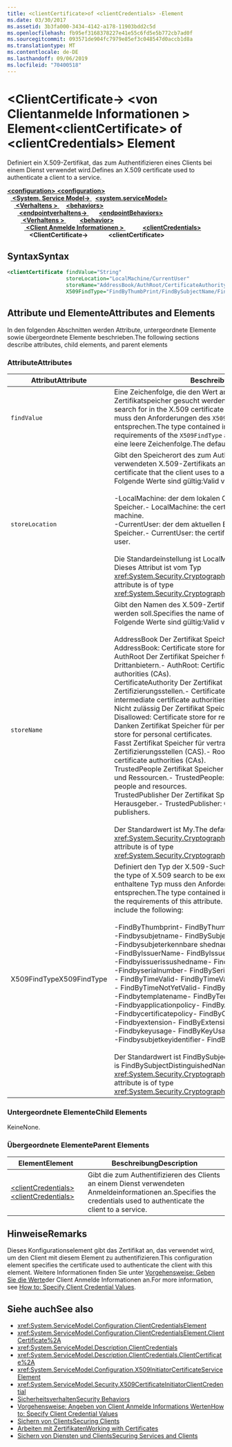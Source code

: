 ```yaml
---
title: <clientCertificate>of <clientCredentials> -Element
ms.date: 03/30/2017
ms.assetid: 3b3fa000-3434-4142-a178-11903bdd2c5d
ms.openlocfilehash: fb95ef3168378227e41e55c6fd5e5b772cb7ad0f
ms.sourcegitcommit: 093571de904fc7979e85ef3c048547d0accb1d8a
ms.translationtype: MT
ms.contentlocale: de-DE
ms.lasthandoff: 09/06/2019
ms.locfileid: "70400518"
---
```

# <a name="clientcertificate-of-clientcredentials-element"></a><span data-ttu-id="43cc7-102">\<ClientCertificate-> \<von Clientanmelde Informationen > Element</span><span class="sxs-lookup"><span data-stu-id="43cc7-102">\<clientCertificate> of \<clientCredentials> Element</span></span>
<span data-ttu-id="43cc7-103">Definiert ein X.509-Zertifikat, das zum Authentifizieren eines Clients bei einem Dienst verwendet wird.</span><span class="sxs-lookup"><span data-stu-id="43cc7-103">Defines an X.509 certificate used to authenticate a client to a service.</span></span>  
  
<span data-ttu-id="43cc7-104">[ **\<configuration>** ](../configuration-element.md)</span><span class="sxs-lookup"><span data-stu-id="43cc7-104">[**\<configuration>**](../configuration-element.md)</span></span>\
<span data-ttu-id="43cc7-105">&nbsp;&nbsp;[ **\<System. Service Model->** ](system-servicemodel.md)</span><span class="sxs-lookup"><span data-stu-id="43cc7-105">&nbsp;&nbsp;[**\<system.serviceModel>**](system-servicemodel.md)</span></span>\
<span data-ttu-id="43cc7-106">&nbsp;&nbsp;&nbsp;&nbsp;[ **\<Verhaltens >** ](behaviors.md)</span><span class="sxs-lookup"><span data-stu-id="43cc7-106">&nbsp;&nbsp;&nbsp;&nbsp;[**\<behaviors>**](behaviors.md)</span></span>\
<span data-ttu-id="43cc7-107">&nbsp;&nbsp;&nbsp;&nbsp;&nbsp;&nbsp;[ **\<endpointverhaltens->** ](endpointbehaviors.md)</span><span class="sxs-lookup"><span data-stu-id="43cc7-107">&nbsp;&nbsp;&nbsp;&nbsp;&nbsp;&nbsp;[**\<endpointBehaviors>**](endpointbehaviors.md)</span></span>\
<span data-ttu-id="43cc7-108">&nbsp;&nbsp;&nbsp;&nbsp;&nbsp;&nbsp;&nbsp;&nbsp;[ **\<Verhaltens >** ](behavior-of-endpointbehaviors.md)</span><span class="sxs-lookup"><span data-stu-id="43cc7-108">&nbsp;&nbsp;&nbsp;&nbsp;&nbsp;&nbsp;&nbsp;&nbsp;[**\<behavior>**](behavior-of-endpointbehaviors.md)</span></span>\
<span data-ttu-id="43cc7-109">&nbsp;&nbsp;&nbsp;&nbsp;&nbsp;&nbsp;&nbsp;&nbsp;&nbsp;&nbsp;[ **\<Client Anmelde Informationen >** ](clientcredentials.md)</span><span class="sxs-lookup"><span data-stu-id="43cc7-109">&nbsp;&nbsp;&nbsp;&nbsp;&nbsp;&nbsp;&nbsp;&nbsp;&nbsp;&nbsp;[**\<clientCredentials>**](clientcredentials.md)</span></span>\
<span data-ttu-id="43cc7-110">&nbsp;&nbsp;&nbsp;&nbsp;&nbsp;&nbsp;&nbsp;&nbsp;&nbsp;&nbsp;&nbsp;&nbsp; **\<ClientCertificate->**</span><span class="sxs-lookup"><span data-stu-id="43cc7-110">&nbsp;&nbsp;&nbsp;&nbsp;&nbsp;&nbsp;&nbsp;&nbsp;&nbsp;&nbsp;&nbsp;&nbsp;**\<clientCertificate>**</span></span>  
  
## <a name="syntax"></a><span data-ttu-id="43cc7-111">Syntax</span><span class="sxs-lookup"><span data-stu-id="43cc7-111">Syntax</span></span>  
  
```xml  
<clientCertificate findValue="String"
                   storeLocation="LocalMachine/CurrentUser"
                   storeName="AddressBook/AuthRoot/CertificateAuthority/Disallowed/My/Root/TrustedPeople/TrustedPublisher"
                   X509FindType="FindByThumbPrint/FindBySubjectName/FindBySubjectDistinguishedName/FindByIssuerName/FindByIssuerDistinguishedName/FindBySerialNumber/FindByTimeValid/FindByTimeNotYetValid/FindByTemplateName/FindByApplicationPolicy/FindByCertificatePolicy/FindByExtension/FindByKeyUsage/FindBySubjectKeyIdentifier" />
```  
  
## <a name="attributes-and-elements"></a><span data-ttu-id="43cc7-112">Attribute und Elemente</span><span class="sxs-lookup"><span data-stu-id="43cc7-112">Attributes and Elements</span></span>  
 <span data-ttu-id="43cc7-113">In den folgenden Abschnitten werden Attribute, untergeordnete Elemente sowie übergeordnete Elemente beschrieben.</span><span class="sxs-lookup"><span data-stu-id="43cc7-113">The following sections describe attributes, child elements, and parent elements</span></span>  
  
### <a name="attributes"></a><span data-ttu-id="43cc7-114">Attribute</span><span class="sxs-lookup"><span data-stu-id="43cc7-114">Attributes</span></span>  
  
|<span data-ttu-id="43cc7-115">Attribut</span><span class="sxs-lookup"><span data-stu-id="43cc7-115">Attribute</span></span>|<span data-ttu-id="43cc7-116">Beschreibung</span><span class="sxs-lookup"><span data-stu-id="43cc7-116">Description</span></span>|  
|---------------|-----------------|  
|`findValue`|<span data-ttu-id="43cc7-117">Eine Zeichenfolge, die den Wert angibt, nach dem im X.509-Zertifikatspeicher gesucht werden soll.</span><span class="sxs-lookup"><span data-stu-id="43cc7-117">A string that contains the value to search for in the X.509 certificate store.</span></span> <span data-ttu-id="43cc7-118">Der im Attribut enthaltene Typ muss den Anforderungen des `X509FindType`-Attributwerts entsprechen.</span><span class="sxs-lookup"><span data-stu-id="43cc7-118">The type contained in the attribute must satisfy the requirements of the `X509FindType` attribute value.</span></span> <span data-ttu-id="43cc7-119">Der Standardwert ist eine leere Zeichenfolge.</span><span class="sxs-lookup"><span data-stu-id="43cc7-119">The default is an empty string.</span></span>|  
|`storeLocation`|<span data-ttu-id="43cc7-120">Gibt den Speicherort des zum Authentifizieren des Clients am Dienst verwendeten X.509-Zertifikats an.</span><span class="sxs-lookup"><span data-stu-id="43cc7-120">Specifies the location of the X.509 certificate that the client uses to authenticate itself to the service.</span></span> <span data-ttu-id="43cc7-121">Folgende Werte sind gültig:</span><span class="sxs-lookup"><span data-stu-id="43cc7-121">Valid values include the following:</span></span><br /><br /> <span data-ttu-id="43cc7-122">-LocalMachine: der dem lokalen Computer zugewiesene Zertifikat Speicher.</span><span class="sxs-lookup"><span data-stu-id="43cc7-122">-   LocalMachine: the certificate store assigned to the local machine.</span></span><br /><span data-ttu-id="43cc7-123">-CurrentUser: der dem aktuellen Benutzer zugewiesene Zertifikat Speicher.</span><span class="sxs-lookup"><span data-stu-id="43cc7-123">-   CurrentUser: the certificate store assigned to the current user.</span></span><br /><br /> <span data-ttu-id="43cc7-124">Die Standardeinstellung ist LocalMachine.</span><span class="sxs-lookup"><span data-stu-id="43cc7-124">The default is LocalMachine.</span></span> <span data-ttu-id="43cc7-125">Dieses Attribut ist vom Typ <xref:System.Security.Cryptography.X509Certificates.StoreLocation>.</span><span class="sxs-lookup"><span data-stu-id="43cc7-125">This attribute is of type <xref:System.Security.Cryptography.X509Certificates.StoreLocation>.</span></span>|  
|`storeName`|<span data-ttu-id="43cc7-126">Gibt den Namen des X.509-Zertifikatspeichers an, der durchsucht werden soll.</span><span class="sxs-lookup"><span data-stu-id="43cc7-126">Specifies the name of the X.509 certificate store to search.</span></span> <span data-ttu-id="43cc7-127">Folgende Werte sind gültig:</span><span class="sxs-lookup"><span data-stu-id="43cc7-127">Valid values include the following:</span></span><br /><br /> <span data-ttu-id="43cc7-128">AddressBook Der Zertifikat Speicher für andere Benutzer.</span><span class="sxs-lookup"><span data-stu-id="43cc7-128">-   AddressBook: Certificate store for other users.</span></span><br /><span data-ttu-id="43cc7-129">AuthRoot Der Zertifikat Speicher für Zertifizierungsstellen von Drittanbietern.</span><span class="sxs-lookup"><span data-stu-id="43cc7-129">-   AuthRoot: Certificate store for third-party certificate authorities (CAs).</span></span><br /><span data-ttu-id="43cc7-130">CertificateAuthority Der Zertifikat Speicher für zwischen Zertifizierungsstellen.</span><span class="sxs-lookup"><span data-stu-id="43cc7-130">-   CertificateAuthority: Certificate store for intermediate certificate authorities (CAs).</span></span><br /><span data-ttu-id="43cc7-131">Nicht zulässig Der Zertifikat Speicher für widerrufene Zertifikate.</span><span class="sxs-lookup"><span data-stu-id="43cc7-131">-   Disallowed: Certificate store for revoked certificates.</span></span><br /><span data-ttu-id="43cc7-132">Danken Zertifikat Speicher für persönliche Zertifikate.</span><span class="sxs-lookup"><span data-stu-id="43cc7-132">-   My: Certificate store for personal certificates.</span></span><br /><span data-ttu-id="43cc7-133">Fasst Zertifikat Speicher für vertrauenswürdige Stamm Zertifizierungsstellen (CAS).</span><span class="sxs-lookup"><span data-stu-id="43cc7-133">-   Root: Certificate store for trusted root certificate authorities (CAs).</span></span><br /><span data-ttu-id="43cc7-134">TrustedPeople Zertifikat Speicher für direkt vertrauenswürdige Personen und Ressourcen.</span><span class="sxs-lookup"><span data-stu-id="43cc7-134">-   TrustedPeople: Certificate store for directly trusted people and resources.</span></span><br /><span data-ttu-id="43cc7-135">TrustedPublisher Der Zertifikat Speicher für direkt vertrauenswürdige Herausgeber.</span><span class="sxs-lookup"><span data-stu-id="43cc7-135">-   TrustedPublisher: Certificate store for directly trusted publishers.</span></span><br /><br /> <span data-ttu-id="43cc7-136">Der Standardwert ist My.</span><span class="sxs-lookup"><span data-stu-id="43cc7-136">The default is My.</span></span> <span data-ttu-id="43cc7-137">Dieses Attribut ist vom Typ <xref:System.Security.Cryptography.X509Certificates.StoreName>.</span><span class="sxs-lookup"><span data-stu-id="43cc7-137">This attribute is of type <xref:System.Security.Cryptography.X509Certificates.StoreName>.</span></span>|  
|<span data-ttu-id="43cc7-138">X509FindType</span><span class="sxs-lookup"><span data-stu-id="43cc7-138">X509FindType</span></span>|<span data-ttu-id="43cc7-139">Definiert den Typ der X.509-Suche, die ausgeführt werden soll.</span><span class="sxs-lookup"><span data-stu-id="43cc7-139">Defines the type of X.509 search to be executed.</span></span> <span data-ttu-id="43cc7-140">Der im `findValue`-Attribut enthaltene Typ muss den Anforderungen dieses Attributs entsprechen.</span><span class="sxs-lookup"><span data-stu-id="43cc7-140">The type contained in the `findValue` attribute must satisfy the requirements of this attribute.</span></span> <span data-ttu-id="43cc7-141">Folgende Werte sind gültig:</span><span class="sxs-lookup"><span data-stu-id="43cc7-141">Valid values include the following:</span></span><br /><br /> <span data-ttu-id="43cc7-142">-FindByThumbprint</span><span class="sxs-lookup"><span data-stu-id="43cc7-142">-   FindByThumbPrint</span></span><br /><span data-ttu-id="43cc7-143">-Findbysubjetname</span><span class="sxs-lookup"><span data-stu-id="43cc7-143">-   FindBySubjectName</span></span><br /><span data-ttu-id="43cc7-144">-Findbysubjeterkennbare shedname</span><span class="sxs-lookup"><span data-stu-id="43cc7-144">-   FindBySubjectDistinguishedName</span></span><br /><span data-ttu-id="43cc7-145">-FindByIssuerName</span><span class="sxs-lookup"><span data-stu-id="43cc7-145">-   FindByIssuerName</span></span><br /><span data-ttu-id="43cc7-146">-Findbyissuerissushedname</span><span class="sxs-lookup"><span data-stu-id="43cc7-146">-   FindByIssuerDistinguishedName</span></span><br /><span data-ttu-id="43cc7-147">-Findbyserialnumber</span><span class="sxs-lookup"><span data-stu-id="43cc7-147">-   FindBySerialNumber</span></span><br /><span data-ttu-id="43cc7-148">-   FindByTimeValid</span><span class="sxs-lookup"><span data-stu-id="43cc7-148">-   FindByTimeValid</span></span><br /><span data-ttu-id="43cc7-149">-   FindByTimeNotYetValid</span><span class="sxs-lookup"><span data-stu-id="43cc7-149">-   FindByTimeNotYetValid</span></span><br /><span data-ttu-id="43cc7-150">-Findbytemplatename</span><span class="sxs-lookup"><span data-stu-id="43cc7-150">-   FindByTemplateName</span></span><br /><span data-ttu-id="43cc7-151">-Findbyapplicationpolicy</span><span class="sxs-lookup"><span data-stu-id="43cc7-151">-   FindByApplicationPolicy</span></span><br /><span data-ttu-id="43cc7-152">-Findbycertificatepolicy</span><span class="sxs-lookup"><span data-stu-id="43cc7-152">-   FindByCertificatePolicy</span></span><br /><span data-ttu-id="43cc7-153">-Findbyextension</span><span class="sxs-lookup"><span data-stu-id="43cc7-153">-   FindByExtension</span></span><br /><span data-ttu-id="43cc7-154">-Findbykeyusage</span><span class="sxs-lookup"><span data-stu-id="43cc7-154">-   FindByKeyUsage</span></span><br /><span data-ttu-id="43cc7-155">-Findbysubjetkeyidentifier</span><span class="sxs-lookup"><span data-stu-id="43cc7-155">-   FindBySubjectKeyIdentifier</span></span><br /><br /> <span data-ttu-id="43cc7-156">Der Standardwert ist FindBySubjectDistinguishedName.</span><span class="sxs-lookup"><span data-stu-id="43cc7-156">The default value is FindBySubjectDistinguishedName.</span></span> <span data-ttu-id="43cc7-157">Dieses Attribut ist vom Typ <xref:System.Security.Cryptography.X509Certificates.X509FindType>.</span><span class="sxs-lookup"><span data-stu-id="43cc7-157">This attribute is of type <xref:System.Security.Cryptography.X509Certificates.X509FindType>.</span></span>|  
  
### <a name="child-elements"></a><span data-ttu-id="43cc7-158">Untergeordnete Elemente</span><span class="sxs-lookup"><span data-stu-id="43cc7-158">Child Elements</span></span>  
 <span data-ttu-id="43cc7-159">Keine</span><span class="sxs-lookup"><span data-stu-id="43cc7-159">None.</span></span>  
  
### <a name="parent-elements"></a><span data-ttu-id="43cc7-160">Übergeordnete Elemente</span><span class="sxs-lookup"><span data-stu-id="43cc7-160">Parent Elements</span></span>  
  
|<span data-ttu-id="43cc7-161">Element</span><span class="sxs-lookup"><span data-stu-id="43cc7-161">Element</span></span>|<span data-ttu-id="43cc7-162">Beschreibung</span><span class="sxs-lookup"><span data-stu-id="43cc7-162">Description</span></span>|  
|-------------|-----------------|  
|[<span data-ttu-id="43cc7-163">\<clientCredentials></span><span class="sxs-lookup"><span data-stu-id="43cc7-163">\<clientCredentials></span></span>](clientcredentials.md)|<span data-ttu-id="43cc7-164">Gibt die zum Authentifizieren des Clients an einem Dienst verwendeten Anmeldeinformationen an.</span><span class="sxs-lookup"><span data-stu-id="43cc7-164">Specifies the credentials used to authenticate the client to a service.</span></span>|  
  
## <a name="remarks"></a><span data-ttu-id="43cc7-165">Hinweise</span><span class="sxs-lookup"><span data-stu-id="43cc7-165">Remarks</span></span>  
 <span data-ttu-id="43cc7-166">Dieses Konfigurationselement gibt das Zertifikat an, das verwendet wird, um den Client mit diesem Element zu authentifizieren.</span><span class="sxs-lookup"><span data-stu-id="43cc7-166">This configuration element specifies the certificate used to authenticate the client with this element.</span></span> <span data-ttu-id="43cc7-167">Weitere Informationen finden Sie unter [Vorgehensweise: Geben Sie die Werte](../../../wcf/how-to-specify-client-credential-values.md)der Client Anmelde Informationen an.</span><span class="sxs-lookup"><span data-stu-id="43cc7-167">For more information, see [How to: Specify Client Credential Values](../../../wcf/how-to-specify-client-credential-values.md).</span></span>  
  
## <a name="see-also"></a><span data-ttu-id="43cc7-168">Siehe auch</span><span class="sxs-lookup"><span data-stu-id="43cc7-168">See also</span></span>

- <xref:System.ServiceModel.Configuration.ClientCredentialsElement>
- <xref:System.ServiceModel.Configuration.ClientCredentialsElement.ClientCertificate%2A>
- <xref:System.ServiceModel.Description.ClientCredentials>
- <xref:System.ServiceModel.Description.ClientCredentials.ClientCertificate%2A>
- <xref:System.ServiceModel.Configuration.X509InitiatorCertificateServiceElement>
- <xref:System.ServiceModel.Security.X509CertificateInitiatorClientCredential>
- [<span data-ttu-id="43cc7-169">Sicherheitsverhalten</span><span class="sxs-lookup"><span data-stu-id="43cc7-169">Security Behaviors</span></span>](../../../wcf/feature-details/security-behaviors-in-wcf.md)
- [<span data-ttu-id="43cc7-170">Vorgehensweise: Angeben von Client Anmelde Informations Werten</span><span class="sxs-lookup"><span data-stu-id="43cc7-170">How to: Specify Client Credential Values</span></span>](../../../wcf/how-to-specify-client-credential-values.md)
- [<span data-ttu-id="43cc7-171">Sichern von Clients</span><span class="sxs-lookup"><span data-stu-id="43cc7-171">Securing Clients</span></span>](../../../wcf/securing-clients.md)
- [<span data-ttu-id="43cc7-172">Arbeiten mit Zertifikaten</span><span class="sxs-lookup"><span data-stu-id="43cc7-172">Working with Certificates</span></span>](../../../wcf/feature-details/working-with-certificates.md)
- [<span data-ttu-id="43cc7-173">Sichern von Diensten und Clients</span><span class="sxs-lookup"><span data-stu-id="43cc7-173">Securing Services and Clients</span></span>](../../../wcf/feature-details/securing-services-and-clients.md)
